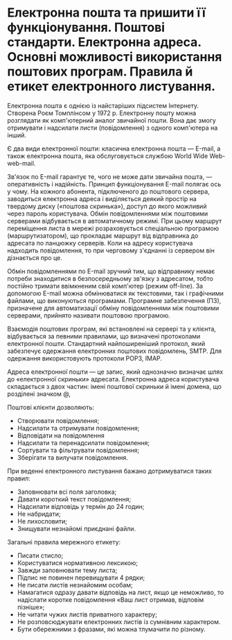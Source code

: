 # Електронна пошта та пришити її функціонування. Поштові стандарти. Електронна адреса. Основні можливості використання поштових програм. Правила й етикет електронного листування.
Електронна пошта є однією із найстаріших підсистем Інтернету. Створена Роєм Томплінсом у 1972 р. Електронну пошту можна розглядати як комп'ютерний аналог звичайної пошти. Вона дає змогу отримувати і надсилати листи (повідомлення) з одного комп'ютера на інший.

Є два види електронної пошти: класична електронна пошта — Е-mail, а також електронна пошта, яка обслуговується службою World Wide Web- web-mail.

Зв'язок по Е-mail гарантує те, чого не може дати звичайна пошта, — оперативність і надійність. Принцип функціонування Е-mail полягає ось у чому. На кожного абонента, підключеного до поштового сервера, заводиться електронна адреса і виділяється деякий простір на твердому диску («поштова скринька»), доступ до якого можливий через пароль користувача. Обмін повідомленнями між поштовими серверами відбувається в автоматичному режимі. При цьому маршрут переміщення листа в мережі розраховується спеціальною програмою (маршрутизатором), що прокладає маршрут від відправника до адресата по ланцюжку серверів. Коли на адресу користувача надходить повідомлення, то при черговому з'єднанні із сервером він дізнається про це.

Обмін повідомленнями по Е-mail зручний тим, що відправнику немає потреби знаходитися в безпосередньому зв'язку з адресатом, тобто постійно тримати ввімкненим свій комп'ютер (режим оff-line). За допомогою Е-mail можна обмінюватися як текстовими, так і графічними файлами, що виконуються програмами. Програмне забезпечення (ПЗ), призначене для автоматизації обміну повідомленнями між поштовими серверами, прийнято називати поштовою програмою.

Взаємодія поштових програм, які встановлені на сервері та у клієнта, відбувається за певними правилами, що визначені протоколами електронної пошти. Стандартний найпоширеніший протокол, який забезпечує одержання електронних поштових повідомлень, SМТР. Для одержання використовують протоколи РОРЗ, IMAP.

Адреса електронної пошти — це запис, який однозначно визначає шлях до «електронної скриньки» адресата. Електронна адреса користувача складається з двох частин: імені поштової скриньки й імені домена, що розділені значком @,

Поштові клієнти дозволяють:
- Створювати повідомлення;
- Надсилати та отримувати повідомлення;
- Відповідати на повідомлення
- Надсилати та перенадсилати повідомлення;
- Сортувати та фільтрувати повідомлення;
- Зберігати та вилучати повідомлення.

При веденні електронного листування бажано дотримуватися таких правил:
- Заповнювати всі поля заголовка;
- Давати короткий текст повідомлення;
- Надсилати відповідь у термін до 24 годин;
- Не набридати;
- Не лихословити;
- Знищувати незнайомі приєднані файли.

Загальні правила мережного етикету:
- Писати стисло;
- Користуватися нормативною лексикою;
- Завжди заповнювати тему листа;
- Підпис не повинен перевищувати 4 рядки;
- Не писати листів незнайомим особам;
- Намагатися одразу давати відповідь на лист, якщо це неможливо, то надіслати коротке повідомлення «Ваш лист отримав, відповім пізніше»;
- Не читати чужих листів приватного характеру;
- Не розповсюджувати електронних листів із сумнівним характером.
- Бути обережними з фразами, які можна тлумачити по різному.
